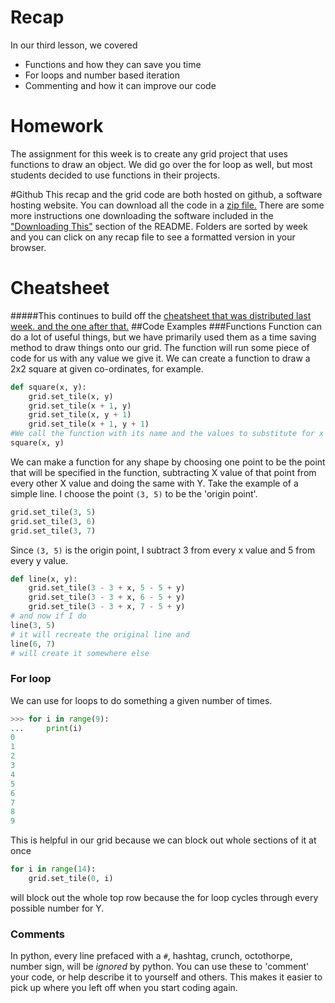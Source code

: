 # Recap
In our third lesson, we covered
- Functions and how they can save you time
- For loops and number based iteration
- Commenting and how it can improve our code

# Homework
The assignment for this week is to create any grid project that uses functions to draw an object. We did go over the for loop as well, but most students decided to use functions in their projects.

#Github
This recap and the grid code are both hosted on github, a software hosting website. You can download all the code in a [zip file.](https://github.com/LordPharaoh/learn-python/archive/master.zip) There are some more instructions one downloading the software included in the ["Downloading This"](https://github.com/LordPharaoh/learn-python#downloading-this) section of the README.
Folders are sorted by week and you can click on any recap file to see a formatted version in your browser.
# Cheatsheet
#####This continues to build off the [cheatsheet that was distributed last week.](https://github.com/LordPharaoh/learn-python/blob/master/week1/recap.md)[ and the one after that.](https://github.com/LordPharaoh/learn-python/blob/master/week1/recap.md)
##Code Examples
###Functions
Function can do a lot of useful things, but we have primarily used them as a time saving method to draw things onto our grid. The function will run some piece of code for us with any value we give it. We can create a function to draw a 2x2 square at given co-ordinates, for example.
```python
def square(x, y):
	grid.set_tile(x, y)
	grid.set_tile(x + 1, y)
	grid.set_tile(x, y + 1)
	grid.set_tile(x + 1, y + 1)
#We call the function with its name and the values to substitute for x and y.
square(x, y)
```
We can make a function for any shape by choosing one point to be the point that will be specified in the function, subtracting X value of that point from every other X value and doing the same with Y.
Take the example of a simple line.
I choose the point `(3, 5)` to be the 'origin point'.
```python
grid.set_tile(3, 5)
grid.set_tile(3, 6)
grid.set_tile(3, 7)
```
Since `(3, 5)` is the origin point, I subtract 3 from every x value and 5 from every y value.
```python
def line(x, y):
	grid.set_tile(3 - 3 + x, 5 - 5 + y)
	grid.set_tile(3 - 3 + x, 6 - 5 + y)
	grid.set_tile(3 - 3 + x, 7 - 5 + y)
# and now if I do
line(3, 5)
# it will recreate the original line and
line(6, 7)
# will create it somewhere else
```
### For loop
We can use for loops to do something a given number of times.
```python
>>> for i in range(9):
...		print(i)
0
1
2
3
4
5
6
7
8
9
```
This is helpful in our grid because we can block out whole sections of it at once
```python
for i in range(14):
	grid.set_tile(0, i)
```
will block out the whole top row because the for loop cycles through every possible number for Y.
### Comments
In python, every line prefaced with a `#`, hashtag, crunch, octothorpe, number sign, will be *ignored* by python. You can use these to 'comment' your code, or help describe it to yourself and others.
This makes it easier to pick up where you left off when you start coding again.

